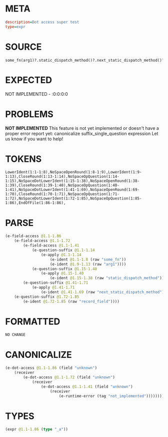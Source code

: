# META
~~~ini
description=Dot access super test
type=expr
~~~
# SOURCE
~~~roc
some_fn(arg1)?.static_dispatch_method()?.next_static_dispatch_method()?.record_field?
~~~
# EXPECTED
NOT IMPLEMENTED - :0:0:0:0
# PROBLEMS
**NOT IMPLEMENTED**
This feature is not yet implemented or doesn't have a proper error report yet: canonicalize suffix_single_question expression
Let us know if you want to help!

# TOKENS
~~~zig
LowerIdent(1:1-1:8),NoSpaceOpenRound(1:8-1:9),LowerIdent(1:9-1:13),CloseRound(1:13-1:14),NoSpaceOpQuestion(1:14-1:15),NoSpaceDotLowerIdent(1:15-1:38),NoSpaceOpenRound(1:38-1:39),CloseRound(1:39-1:40),NoSpaceOpQuestion(1:40-1:41),NoSpaceDotLowerIdent(1:41-1:69),NoSpaceOpenRound(1:69-1:70),CloseRound(1:70-1:71),NoSpaceOpQuestion(1:71-1:72),NoSpaceDotLowerIdent(1:72-1:85),NoSpaceOpQuestion(1:85-1:86),EndOfFile(1:86-1:86),
~~~
# PARSE
~~~clojure
(e-field-access @1.1-1.86
	(e-field-access @1.1-1.72
		(e-field-access @1.1-1.41
			(e-question-suffix @1.1-1.14
				(e-apply @1.1-1.14
					(e-ident @1.1-1.8 (raw "some_fn"))
					(e-ident @1.9-1.13 (raw "arg1"))))
			(e-question-suffix @1.15-1.40
				(e-apply @1.15-1.40
					(e-ident @1.15-1.38 (raw "static_dispatch_method")))))
		(e-question-suffix @1.41-1.71
			(e-apply @1.41-1.71
				(e-ident @1.41-1.69 (raw "next_static_dispatch_method")))))
	(e-question-suffix @1.72-1.85
		(e-ident @1.72-1.85 (raw "record_field"))))
~~~
# FORMATTED
~~~roc
NO CHANGE
~~~
# CANONICALIZE
~~~clojure
(e-dot-access @1.1-1.86 (field "unknown")
	(receiver
		(e-dot-access @1.1-1.72 (field "unknown")
			(receiver
				(e-dot-access @1.1-1.41 (field "unknown")
					(receiver
						(e-runtime-error (tag "not_implemented"))))))))
~~~
# TYPES
~~~clojure
(expr @1.1-1.86 (type "_a"))
~~~
